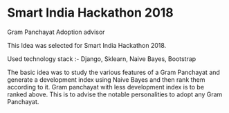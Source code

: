 # Smart India Hackathon 2018
Gram Panchayat Adoption advisor
<p>This Idea was selected for Smart India Hackathon 2018.</p>
<p>Used technology stack :- Django, Sklearn, Naive Bayes, Bootstrap</p>
<p>The basic idea was to study the various features of a Gram Panchayat and generate a development index using Naive Bayes and then rank them according to it. Gram panchayat with less development index is to be ranked above. This is to advise the notable personalities to adopt any Gram Panchayat.</p>
